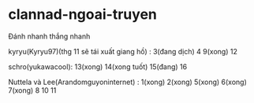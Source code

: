 # clannad-ngoai-truyen
Đánh nhanh thắng nhanh


kyryu(Kyryu97)(thg 11 sẽ tái xuất giang hồ) :  3(đang dịch) 4 9(xong) 12

schro(yukawacool): 13(xong) 14(xong tuốt) 15(đang) 16

Nuttela và Lee(Arandomguyoninternet) : 1(xong) 2(xong) 5(xong) 6(xong) 7(xong) 8 10 11
